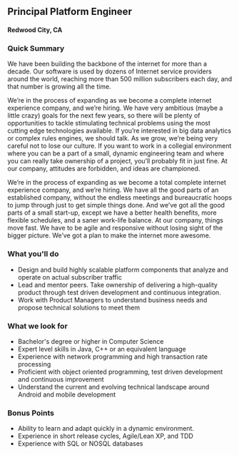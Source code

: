 ## Principal Platform Engineer
#### Redwood City, CA

### Quick Summary
We have been building the backbone of the internet for more than a decade. Our software is used by dozens of Internet service providers around the world, reaching more than 500 million subscribers each day, and that number is growing all the time.

We’re in the process of expanding as we become a complete internet experience company, and we’re hiring. We have very ambitious (maybe a little crazy) goals for the next few years, so there will be plenty of opportunities to tackle stimulating technical problems using the most cutting edge technologies available. If you’re interested in big data analytics or complex rules engines, we should talk. As we grow, we’re being very careful not to lose our culture. If you want to work in a collegial environment where you can be a part of a small, dynamic engineering team and where you can really take ownership of a project, you’ll probably fit in just fine. At our company, attitudes are forbidden, and ideas are championed.

We’re in the process of expanding as we become a total complete internet experience company, and we’re hiring. We have all the good parts of an established company, without the endless meetings and bureaucratic hoops to jump through just to get simple things done. And we’ve got all the good parts of a small start-up, except we have a better health benefits, more flexible schedules, and a saner work-life balance. At our company, things move fast. We have to be agile and responsive without losing sight of the bigger picture. We’ve got a plan to make the internet more awesome.

### What you'll do
+	Design and build highly scalable platform components that analyze and operate on actual subscriber traffic
+	Lead and mentor peers. Take ownership of delivering a high-quality product through test driven development and continuous integration.
+	Work with Product Managers to understand business needs and propose technical solutions to meet them

### What we look for
+	Bachelor's degree or higher in Computer Science
+	Expert level skills in Java, C++ or an equivalent language
+	Experience with network programming and high transaction rate processing
+	Proficient with object oriented programming, test driven development and continuous improvement
+	Understand the current and evolving technical landscape around Android and mobile development

### Bonus Points
+	Ability to learn and adapt quickly in a dynamic environment.
+	Experience in short release cycles, Agile/Lean XP, and TDD
+	Experience with SQL or NOSQL databases

